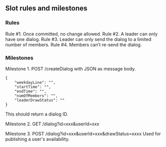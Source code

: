 ## Slot rules and milestones
### Rules
Rule #1. Once committed, no change allowed.
Rule #2. A leader can only have one dialog.
Rule #3. Leader can only send the dialog to a limited number of members.
Rule #4. Members can’t re-send the dialog.

### Milestones
Milestone 1. POST /createDialog with JSON as message body.
```
{
    "weekdayLine": "",
    "startTime": "",
    "endTime": "",
    "numOfMembers": "",
    "leaderDrawStatus": ""
}
```
This should return a dialog ID.

Milestone 2. GET /dialog?id=xxx&userId=xxx

Milestone 3. POST /dialog?id=xxx&userId=xxx&drawStatus=xxxx
Used for publishing a user's availability.